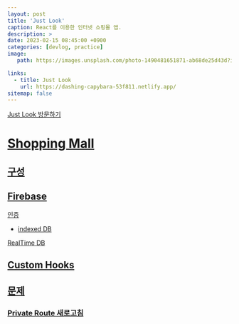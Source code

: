 ```yaml
---
layout: post
title: 'Just Look'
caption: React를 이용한 인터넷 쇼핑몰 앱.
description: >
date: 2023-02-15 08:45:00 +0900
categories: [devlog, practice]    
image: 
   path: https://images.unsplash.com/photo-1490481651871-ab68de25d43d?ixlib=rb-4.0.3&ixid=MnwxMjA3fDB8MHxwaG90by1wYWdlfHx8fGVufDB8fHx8&auto=format&fit=crop&w=1740&q=80

links:
  - title: Just Look
    url: https://dashing-capybara-53f811.netlify.app/
sitemap: false
---
```


<a href="https://dashing-capybara-53f811.netlify.app/" target="_blank">Just Look 방문하기

# Shopping Mall

## 구성

## Firebase
인증 
- indexed DB

RealTime DB

## Custom Hooks

## 문제
### Private Route 새로고침